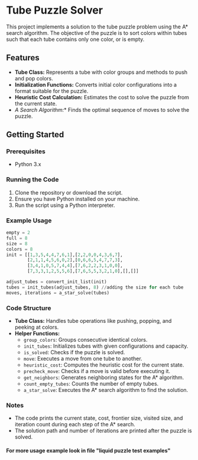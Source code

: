 
# Tube Puzzle Solver

This project implements a solution to the tube puzzle problem using the A* search algorithm. The objective of the puzzle is to sort colors within tubes such that each tube contains only one color, or is empty.

## Features
- **Tube Class:** Represents a tube with color groups and methods to push and pop colors.
- **Initialization Functions:** Converts initial color configurations into a format suitable for the puzzle.
- **Heuristic Cost Calculation:** Estimates the cost to solve the puzzle from the current state.
- **A* Search Algorithm:** Finds the optimal sequence of moves to solve the puzzle.

## Getting Started

### Prerequisites

- Python 3.x

### Running the Code

1. Clone the repository or download the script.
2. Ensure you have Python installed on your machine.
3. Run the script using a Python interpreter.

### Example Usage

```python
empty = 2
full = 8
size = 8
colors = 8
init = [[1,3,5,4,4,7,6,1],[2,2,0,0,4,3,6,7],
        [2,1,1,4,5,6,0,2],[0,6,6,5,4,7,7,3],
        [3,4,1,0,5,7,4,4],[7,6,2,2,3,1,0,0],
        [7,3,3,1,2,5,5,6],[7,6,5,5,3,2,1,0],[],[]]

adjust_tubes = convert_init_list(init)
tubes = init_tubes(adjust_tubes, 8) //adding the size for each tube
moves, iterations = a_star_solve(tubes)


```

### Code Structure

- **Tube Class:** Handles tube operations like pushing, popping, and peeking at colors.
- **Helper Functions:**
  - `group_colors`: Groups consecutive identical colors.
  - `init_tubes`: Initializes tubes with given configurations and capacity.
  - `is_solved`: Checks if the puzzle is solved.
  - `move`: Executes a move from one tube to another.
  - `heuristic_cost`: Computes the heuristic cost for the current state.
  - `precheck_move`: Checks if a move is valid before executing it.
  - `get_neighbors`: Generates neighboring states for the A* algorithm.
  - `count_empty_tubes`: Counts the number of empty tubes.
  - `a_star_solve`: Executes the A* search algorithm to find the solution.

### Notes

- The code prints the current state, cost, frontier size, visited size, and iteration count during each step of the A* search.
- The solution path and number of iterations are printed after the puzzle is solved.


#### For more usage example look in file "liquid puzzle test examples"


